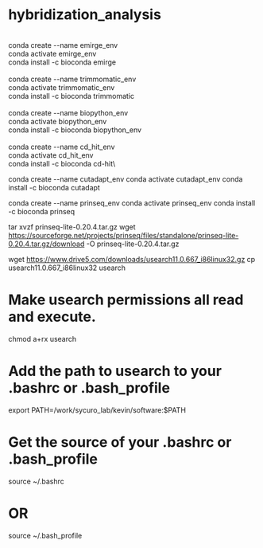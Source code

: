 # hybridization_analysis
\
conda create --name emirge_env\
conda activate emirge_env\
conda install -c bioconda emirge\
\
conda create --name trimmomatic_env\
conda activate trimmomatic_env\
conda install -c bioconda trimmomatic\
\
conda create --name biopython_env\
conda activate biopython_env\
conda install -c bioconda biopython_env\
\
conda create --name cd_hit_env\
conda activate cd_hit_env\
conda install -c bioconda cd-hit\

conda create --name cutadapt_env
conda activate cutadapt_env
conda install -c bioconda cutadapt

conda create --name prinseq_env
conda activate prinseq_env
conda install -c bioconda prinseq

tar xvzf prinseq-lite-0.20.4.tar.gz
wget https://sourceforge.net/projects/prinseq/files/standalone/prinseq-lite-0.20.4.tar.gz/download -O prinseq-lite-0.20.4.tar.gz

wget https://www.drive5.com/downloads/usearch11.0.667_i86linux32.gz
cp usearch11.0.667_i86linux32 usearch

# Make usearch permissions all read and execute.
chmod a+rx usearch

# Add the path to usearch to your .bashrc or .bash_profile
export PATH=/work/sycuro_lab/kevin/software:$PATH


# Get the source of your .bashrc or .bash_profile
source ~/.bashrc

# OR
source ~/.bash_profile

